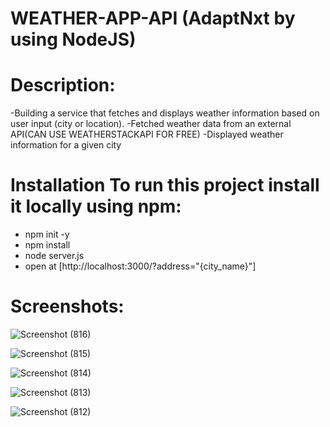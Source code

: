 # WEATHER-APP-API (AdaptNxt by using NodeJS)

# Description:
-Building a service that fetches and displays weather information based on user input (city or location).
-Fetched weather data from an external API(CAN USE WEATHERSTACKAPI FOR FREE)
-Displayed weather information for a given city


# Installation To run this project install it locally using npm:
  - npm init -y
  - npm install
  - node server.js
  - open at [http://localhost:3000/?address="{city_name}"]

# Screenshots:
![Screenshot (816)](https://github.com/user-attachments/assets/0795f8ff-f9bc-470e-a520-c4ec7a0370b8)

![Screenshot (815)](https://github.com/user-attachments/assets/50b984b7-e7c8-4cc3-97ca-ff9aff0fd1f8)

![Screenshot (814)](https://github.com/user-attachments/assets/d70b8d17-d403-4e09-aeb0-a285cba62975)

![Screenshot (813)](https://github.com/user-attachments/assets/23e9db83-b64f-4d89-b0fa-f04252b843d9)

![Screenshot (812)](https://github.com/user-attachments/assets/fe3181a4-fdbc-477d-af92-c67dffb2709c)
